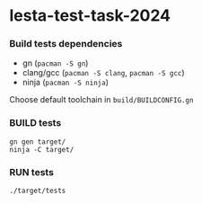 # lesta-test-task-2024

### Build tests dependencies
- gn (`pacman -S gn`)
- clang/gcc (`pacman -S clang`, `pacman -S gcc`)
- ninja (`pacman -S ninja`)

Choose default toolchain in `build/BUILDCONFIG.gn`
 
### BUILD tests
    gn gen target/
    ninja -C target/

### RUN tests
    ./target/tests
